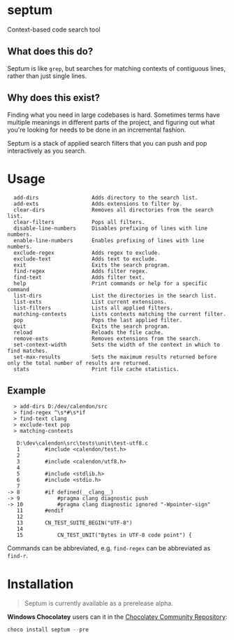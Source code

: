 # septum

Context-based code search tool

## What does this do?

Septum is like `grep`, but searches for matching contexts of contiguous lines,
rather than just single lines.

## Why does this exist?

Finding what you need in large codebases is hard.  Sometimes terms have multiple
meanings in different parts of the project, and figuring out what you're looking
for needs to be done in an incremental fashion.

Septum is a stack of applied search filters that you can push and pop interactively
as you search.

# Usage

      add-dirs                 Adds directory to the search list.
      add-exts                 Adds extensions to filter by.
      clear-dirs               Removes all directories from the search list.
      clear-filters            Pops all filters.
      disable-line-numbers     Disables prefixing of lines with line numbers.
      enable-line-numbers      Enables prefixing of lines with line numbers.
      exclude-regex            Adds regex to exclude.
      exclude-text             Adds text to exclude.
      exit                     Exits the search program.
      find-regex               Adds filter regex.
      find-text                Adds filter text.
      help                     Print commands or help for a specific command
      list-dirs                List the directories in the search list.
      list-exts                List current extensions.
      list-filters             Lists all applied filters.
      matching-contexts        Lists contexts matching the current filter.
      pop                      Pops the last applied filter.
      quit                     Exits the search program.
      reload                   Reloads the file cache.
      remove-exts              Removes extensions from the search.
      set-context-width        Sets the width of the context in which to find matches.
      set-max-results          Sets the maximum results returned before only the total number of results are returned.
      stats                    Print file cache statistics.

## Example

      > add-dirs D:/dev/calendon/src
      > find-regex ^\s*#\s*if
      > find-text clang
      > exclude-text pop
      > matching-contexts

       D:\dev\calendon\src\tests\unit\test-utf8.c
       1        #include <calendon/test.h>
       2
       3        #include <calendon/utf8.h>
       4
       5        #include <stdlib.h>
       6        #include <stdio.h>
       7
    -> 8        #if defined(__clang__)
    -> 9            #pragma clang diagnostic push
    -> 10           #pragma clang diagnostic ignored "-Wpointer-sign"
       11       #endif
       12
       13       CN_TEST_SUITE_BEGIN("UTF-8")
       14
       15           CN_TEST_UNIT("Bytes in UTF-8 code point") {

Commands can be abbreviated, e.g. `find-regex` can be abbreviated as `find-r`.

# Installation

> Septum is currently available as a prerelease alpha.

**Windows Chocolatey** users can it in the [Chocolatey Community Repository](https://community.chocolatey.org/packages/septum/):

```powershell
choco install septum --pre
```
